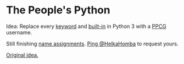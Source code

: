 # The People's Python

Idea: Replace every [keyword](http://www.programiz.com/python-programming/keyword-list) and [built-in](https://docs.python.org/3/library/functions.html) in Python 3 with a [PPCG](https://codegolf.stackexchange.com/) username.

Still finishing [name assignments](https://github.com/HelkaHomba/ThePeoplesPython/blob/master/assignments.txt). [Ping @HelkaHomba](https://chat.stackexchange.com/rooms/240/the-nineteenth-byte) to request yours.

[Original idea.](https://chat.stackexchange.com/transcript/message/30148665#30148665)
